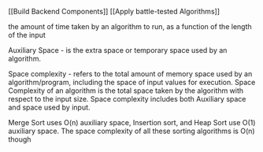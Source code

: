 [[Build Backend Components]] [[Apply battle-tested Algorithms]]

the amount of time taken by an algorithm to run, as a function of the length of the input

Auxiliary Space - is the extra space or temporary space used by an algorithm. 

Space complexity - refers to the total amount of memory space used by an algorithm/program, including the space of input values for execution.
Space Complexity of an algorithm is the total space taken by the algorithm with respect to the input size. Space complexity includes both Auxiliary space and space used by input. 

Merge Sort uses O(n) auxiliary space, Insertion sort, and Heap Sort use O(1) auxiliary space. The space complexity of all these sorting algorithms is O(n) though
